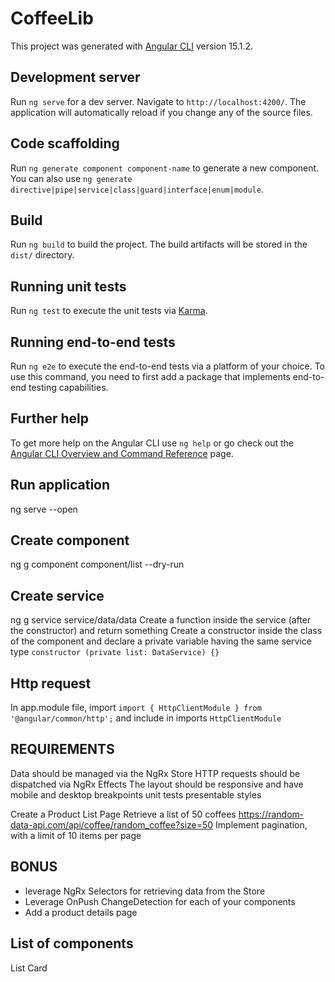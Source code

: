 # CoffeeLib

This project was generated with [Angular CLI](https://github.com/angular/angular-cli) version 15.1.2.

## Development server

Run `ng serve` for a dev server. Navigate to `http://localhost:4200/`. The application will automatically reload if you change any of the source files.

## Code scaffolding

Run `ng generate component component-name` to generate a new component. You can also use `ng generate directive|pipe|service|class|guard|interface|enum|module`.

## Build

Run `ng build` to build the project. The build artifacts will be stored in the `dist/` directory.

## Running unit tests

Run `ng test` to execute the unit tests via [Karma](https://karma-runner.github.io).

## Running end-to-end tests

Run `ng e2e` to execute the end-to-end tests via a platform of your choice. To use this command, you need to first add a package that implements end-to-end testing capabilities.

## Further help

To get more help on the Angular CLI use `ng help` or go check out the [Angular CLI Overview and Command Reference](https://angular.io/cli) page.

## Run application
ng serve --open

## Create component
ng g component component/list --dry-run

## Create service
ng g service service/data/data
Create a function inside the service (after the constructor) and return something
Create a constructor inside the class of the component and declare a private variable having the same service type `constructor (private list: DataService) {}`

## Http request
In app.module file, import `import { HttpClientModule } from '@angular/common/http';` and include in imports `HttpClientModule`

## REQUIREMENTS
Data should be managed via the NgRx Store
HTTP requests should be dispatched via NgRx Effects
The layout should be responsive and have mobile and desktop breakpoints
unit tests
presentable styles

Create a Product List Page
Retrieve a list of 50 coffees https://random-data-api.com/api/coffee/random_coffee?size=50
Implement pagination, with a limit of 10 items per page

## BONUS
- leverage NgRx Selectors for retrieving data from the Store
- Leverage OnPush ChangeDetection for each of your components
- Add a product details page

## List of components
List
Card